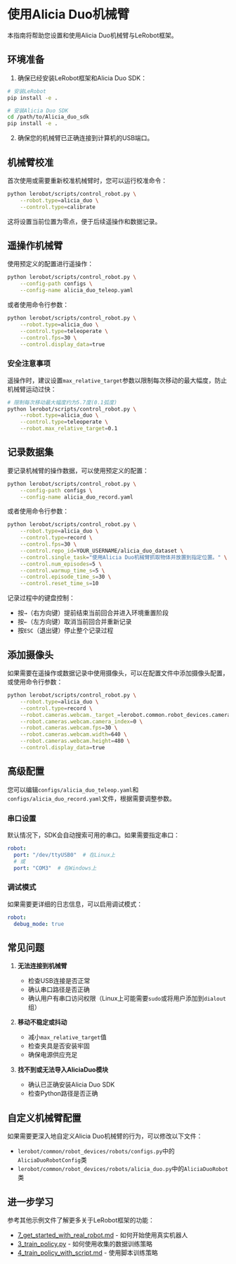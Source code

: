 # 使用Alicia Duo机械臂

本指南将帮助您设置和使用Alicia Duo机械臂与LeRobot框架。

## 环境准备

1. 确保已经安装LeRobot框架和Alicia Duo SDK：

```bash
# 安装LeRobot
pip install -e .

# 安装Alicia Duo SDK
cd /path/to/Alicia_duo_sdk
pip install -e .
```

2. 确保您的机械臂已正确连接到计算机的USB端口。

## 机械臂校准

首次使用或需要重新校准机械臂时，您可以运行校准命令：

```bash
python lerobot/scripts/control_robot.py \
    --robot.type=alicia_duo \
    --control.type=calibrate
```

这将设置当前位置为零点，便于后续遥操作和数据记录。

## 遥操作机械臂

使用预定义的配置进行遥操作：

```bash
python lerobot/scripts/control_robot.py \
    --config-path configs \
    --config-name alicia_duo_teleop.yaml
```

或者使用命令行参数：

```bash
python lerobot/scripts/control_robot.py \
    --robot.type=alicia_duo \
    --control.type=teleoperate \
    --control.fps=30 \
    --control.display_data=true
```

### 安全注意事项

遥操作时，建议设置`max_relative_target`参数以限制每次移动的最大幅度，防止机械臂运动过快：

```bash
# 限制每次移动最大幅度约为5.7度(0.1弧度)
python lerobot/scripts/control_robot.py \
    --robot.type=alicia_duo \
    --control.type=teleoperate \
    --robot.max_relative_target=0.1
```

## 记录数据集

要记录机械臂的操作数据，可以使用预定义的配置：

```bash
python lerobot/scripts/control_robot.py \
    --config-path configs \
    --config-name alicia_duo_record.yaml
```

或者使用命令行参数：

```bash
python lerobot/scripts/control_robot.py \
    --robot.type=alicia_duo \
    --control.type=record \
    --control.fps=30 \
    --control.repo_id=YOUR_USERNAME/alicia_duo_dataset \
    --control.single_task="使用Alicia Duo机械臂抓取物体并放置到指定位置。" \
    --control.num_episodes=5 \
    --control.warmup_time_s=5 \
    --control.episode_time_s=30 \
    --control.reset_time_s=10
```

记录过程中的键盘控制：
- 按`→`（右方向键）提前结束当前回合并进入环境重置阶段
- 按`←`（左方向键）取消当前回合并重新记录
- 按`ESC`（退出键）停止整个记录过程

## 添加摄像头

如果需要在遥操作或数据记录中使用摄像头，可以在配置文件中添加摄像头配置，或使用命令行参数：

```bash
python lerobot/scripts/control_robot.py \
    --robot.type=alicia_duo \
    --control.type=record \
    --robot.cameras.webcam._target_=lerobot.common.robot_devices.cameras.configs.OpenCVCameraConfig \
    --robot.cameras.webcam.camera_index=0 \
    --robot.cameras.webcam.fps=30 \
    --robot.cameras.webcam.width=640 \
    --robot.cameras.webcam.height=480 \
    --control.display_data=true
```

## 高级配置

您可以编辑`configs/alicia_duo_teleop.yaml`和`configs/alicia_duo_record.yaml`文件，根据需要调整参数。

### 串口设置

默认情况下，SDK会自动搜索可用的串口。如果需要指定串口：

```yaml
robot:
  port: "/dev/ttyUSB0"  # 在Linux上
  # 或
  port: "COM3"  # 在Windows上
```

### 调试模式

如果需要更详细的日志信息，可以启用调试模式：

```yaml
robot:
  debug_mode: true
```

## 常见问题

1. **无法连接到机械臂**
   - 检查USB连接是否正常
   - 确认串口路径是否正确
   - 确认用户有串口访问权限（Linux上可能需要`sudo`或将用户添加到`dialout`组）

2. **移动不稳定或抖动**
   - 减小`max_relative_target`值
   - 检查夹具是否安装牢固
   - 确保电源供应充足

3. **找不到或无法导入AliciaDuo模块**
   - 确认已正确安装Alicia Duo SDK
   - 检查Python路径是否正确

## 自定义机械臂配置

如果需要更深入地自定义Alicia Duo机械臂的行为，可以修改以下文件：

- `lerobot/common/robot_devices/robots/configs.py`中的`AliciaDuoRobotConfig`类
- `lerobot/common/robot_devices/robots/alicia_duo.py`中的`AliciaDuoRobot`类

## 进一步学习

参考其他示例文件了解更多关于LeRobot框架的功能：

- [7_get_started_with_real_robot.md](7_get_started_with_real_robot.md) - 如何开始使用真实机器人
- [3_train_policy.py](3_train_policy.py) - 如何使用收集的数据训练策略
- [4_train_policy_with_script.md](4_train_policy_with_script.md) - 使用脚本训练策略 